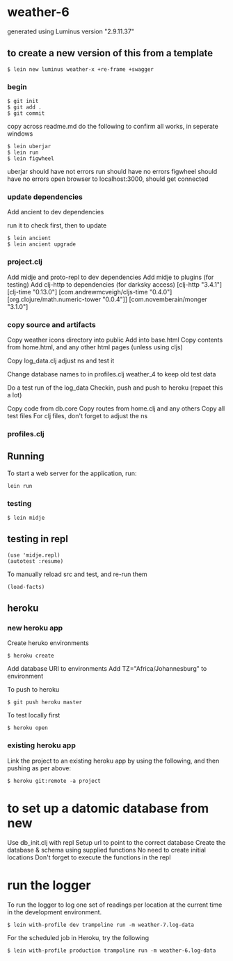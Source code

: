 # weather-6

generated using Luminus version "2.9.11.37"

## to create a new version of this from a template

```
$ lein new luminus weather-x +re-frame +swagger
```
### begin

```
$ git init
$ git add .
$ git commit
```
copy across readme.md
do the following to confirm all works, in seperate windows
```
$ lein uberjar
$ lein run
$ lein figwheel
```
uberjar should have not errors
run should have no errors
figwheel should have no errors
open browser to localhost:3000, should get connected

### update dependencies

Add ancient to dev dependencies

run it to check first, then to update
```
$ lein ancient
$ lein ancient upgrade
```

### project.clj

Add midje and proto-repl to dev dependencies
Add midje to plugins (for testing)
Add clj-http to dependencies (for darksky access)
                 [clj-http "3.4.1"]
                 [clj-time "0.13.0"]
                 [com.andrewmcveigh/cljs-time "0.4.0"]
                 [org.clojure/math.numeric-tower "0.0.4"]]
                 [com.novemberain/monger "3.1.0"]


### copy source and artifacts

Copy weather icons directory into public
Add into base.html
Copy contents from home.html, and any other html pages (unless using cljs)

Copy log_data.clj adjust ns and test it

Change database names to in profiles.clj weather_4 to keep old test data

Do a test run of the log_data
Checkin, push and push to heroku (repaet this a lot)

Copy code from db.core
Copy routes from home.clj and any others
Copy all test files
For clj files, don't forget to adjust the ns

### profiles.clj


## Running

To start a web server for the application, run:

    lein run

### testing

```
$ lein midje
```
## testing in repl

```
(use 'midje.repl)
(autotest :resume)
```   

To manually reload src and test, and re-run them
```
(load-facts)
```

## heroku

### new heroku app

Create heruko environments

```
$ heroku create
```

Add database URI to environments
Add TZ="Africa/Johannesburg" to environment

To push to heroku

```
$ git push heroku master
```

To test locally first

```
$ heroku open
```
### existing heroku app

Link the project to an existing heroku app by using the following, and then pushing as per above:

```
$ heroku git:remote -a project
```


# to set up a datomic database from new

Use db_init.clj with repl
Setup url to point to the correct database
Create the database & schema using supplied functions
No need to create initial locations
Don't forget to execute the functions in the repl

# run the logger

To run the logger to log one set of readings per location at the current time in the development environment.

```
$ lein with-profile dev trampoline run -m weather-7.log-data
```

For the scheduled job in Heroku, try the following
```
$ lein with-profile production trampoline run -m weather-6.log-data
```
